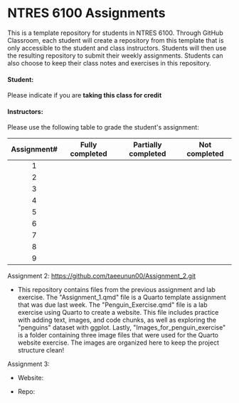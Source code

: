 # NTRES 6100 Assignments

This is a template repository for students in NTRES 6100. Through GitHub Classroom, each student will create a repository from this template that is only accessible to the student and class instructors. Students will then use the resulting repository to submit their weekly assignments. Students can also choose to keep their class notes and exercises in this repository.

#### Student:

Please indicate if you are **taking this class for credit**

#### Instructors:

Please use the following table to grade the student's assignment:

| Assignment# | Fully completed | Partially completed | Not completed |
|:-----------:|:---------------:|:-------------------:|:-------------:|
|      1      |                 |                     |               |
|      2      |                 |                     |               |
|      3      |                 |                     |               |
|      4      |                 |                     |               |
|      5      |                 |                     |               |
|      6      |                 |                     |               |
|      7      |                 |                     |               |
|      8      |                 |                     |               |
|      9      |                 |                     |               |

Assignment 2: <https://github.com/taeeunun00/Assignment_2.git>

-   This repository contains files from the previous assignment and lab exercise. The "Assignment_1.qmd" file is a Quarto template assignment that was due last week. The "Penguin_Exercise.qmd" file is a lab exercise using Quarto to create a website. This file includes practice with adding text, images, and code chunks, as well as exploring the "penguins" dataset with ggplot. Lastly, "Images_for_penguin_exercise" is a folder containing three image files that were used for the Quarto website exercise. The images are organized here to keep the project structure clean!

Assignment 3:

-   Website:

-   Repo:
